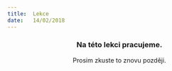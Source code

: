 ```yaml
---
title:  Lekce
date:   14/02/2018
---
```


### <center>Na této lekci pracujeme.</center>
<center>Prosim zkuste to znovu později.</center>
